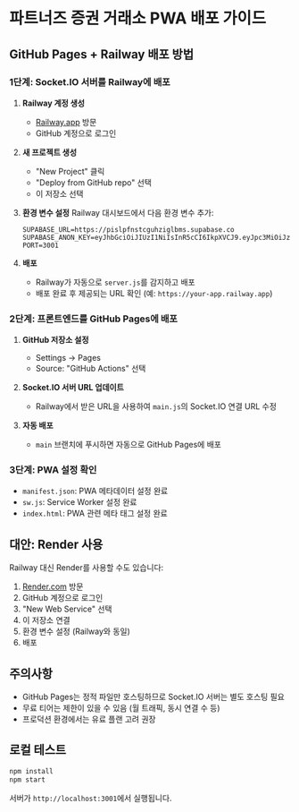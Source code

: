 # 파트너즈 증권 거래소 PWA 배포 가이드

## GitHub Pages + Railway 배포 방법

### 1단계: Socket.IO 서버를 Railway에 배포

1. **Railway 계정 생성**
   - [Railway.app](https://railway.app) 방문
   - GitHub 계정으로 로그인

2. **새 프로젝트 생성**
   - "New Project" 클릭
   - "Deploy from GitHub repo" 선택
   - 이 저장소 선택

3. **환경 변수 설정**
   Railway 대시보드에서 다음 환경 변수 추가:
   ```
   SUPABASE_URL=https://pislpfnstcguhziglbms.supabase.co
   SUPABASE_ANON_KEY=eyJhbGciOiJIUzI1NiIsInR5cCI6IkpXVCJ9.eyJpc3MiOiJzdXBhYmFzZSIsInJlZiI6InBpc2xwZm5zdGNndWh6aWdsYm1zIiwicm9sZSI6ImFub24iLCJpYXQiOjE3NjA2OTAzMDEsImV4cCI6MjA3NjI2NjMwMX0.x7vqSGk_OOzsm2fr0MawPwwPktb6k_sj5kF_TrylfL8
   PORT=3001
   ```

4. **배포**
   - Railway가 자동으로 `server.js`를 감지하고 배포
   - 배포 완료 후 제공되는 URL 확인 (예: `https://your-app.railway.app`)

### 2단계: 프론트엔드를 GitHub Pages에 배포

1. **GitHub 저장소 설정**
   - Settings → Pages
   - Source: "GitHub Actions" 선택

2. **Socket.IO 서버 URL 업데이트**
   - Railway에서 받은 URL을 사용하여 `main.js`의 Socket.IO 연결 URL 수정

3. **자동 배포**
   - `main` 브랜치에 푸시하면 자동으로 GitHub Pages에 배포

### 3단계: PWA 설정 확인

- `manifest.json`: PWA 메타데이터 설정 완료
- `sw.js`: Service Worker 설정 완료
- `index.html`: PWA 관련 메타 태그 설정 완료

## 대안: Render 사용

Railway 대신 Render를 사용할 수도 있습니다:

1. [Render.com](https://render.com) 방문
2. GitHub 계정으로 로그인
3. "New Web Service" 선택
4. 이 저장소 연결
5. 환경 변수 설정 (Railway와 동일)
6. 배포

## 주의사항

- GitHub Pages는 정적 파일만 호스팅하므로 Socket.IO 서버는 별도 호스팅 필요
- 무료 티어는 제한이 있을 수 있음 (월 트래픽, 동시 연결 수 등)
- 프로덕션 환경에서는 유료 플랜 고려 권장

## 로컬 테스트

```bash
npm install
npm start
```

서버가 `http://localhost:3001`에서 실행됩니다.
